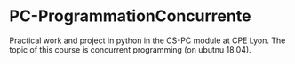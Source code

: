 # PC-ProgrammationConcurrente

Practical work and project in python in the CS-PC module at CPE Lyon. The topic of this course is concurrent programming (on ubutnu 18.04).
